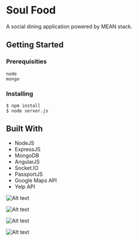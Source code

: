 # Soul Food

A social dining application powered by MEAN stack.

## Getting Started

### Prerequisities

```
node
mongo
```

### Installing

```
$ npm install
$ node server.js
```
## Built With

* NodeJS
* ExpressJS
* MongoDB
* AngularJS
* Socket.IO
* PassportJS
* Google Maps API
* Yelp API

![Alt text](/images/solefood1.png?raw=true "Landing Page")

![Alt text](/images/solefood2.png?raw=true "Log in and register with Facebook & Google Auth")

![Alt text](/images/solefood3.png?raw=true "Socket.io Chat")

![Alt text](/images/solefood4.png?raw=true "User's coming attend events")

